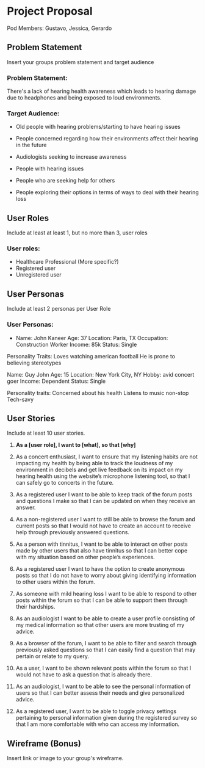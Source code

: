 # Project Proposal

Pod Members: Gustavo, Jessica, Gerardo

## Problem Statement

Insert your groups problem statement and target audience


### Problem Statement:
There's a lack of hearing health awareness which leads to hearing damage due to headphones and being exposed to loud environments.

### Target Audience:
- Old people with hearing problems/starting to have hearing issues
  
- People concerned regarding how their environments affect their hearing in the future

- Audiologists seeking to increase awareness

- People with hearing issues

- People who are seeking help for others

- People exploring their options in terms of ways to deal with their hearing loss

## User Roles

Include at least at least 1, but no more than 3, user roles

### User roles:
- Healthcare Professional (More specific?)
- Registered user
- Unregistered user 

## User Personas

Include at least 2 personas per User Role


### User Personas:
- Name: John Kaneer
Age: 37
Location: Paris, TX
Occupation: Construction Worker
Income: 85k
Status: Single

Personality Traits:
Loves watching american football
He is prone to believing stereotypes

Name: Guy John
Age: 15
Location: New York City, NY
Hobby: avid concert goer
Income: Dependent 
Status: Single

Personality traits: 
Concerned about his health
Listens to music non-stop
Tech-savy 


## User Stories

Include at least 10 user stories.

1. **As a [user role], I want to [what], so that [why]**
1. As a concert enthusiast, I want to ensure that my listening habits are not impacting my health by being able to track the loudness of my environment in decibels and get live feedback on its impact on my hearing health using the website’s microphone listening tool, so that I can safely go to concerts in the future. 

2. As a registered user I want to be able to keep track of the forum posts and questions I make so that I can be updated on when they receive an answer. 

3. As a non-registered user I want to still be able to browse the forum and current posts so that I would not have to create an account to receive help through previously answered questions. 

4. As a person with tinnitus, I want to be able to interact on other posts made by other users that also have tinnitus so that I can better cope with my situation based on other people’s experiences. 

5. As a registered user I want to have the option to create anonymous posts so that I do not have to worry about giving identifying information to other users within the forum. 

6. As someone with mild hearing loss I want to be able to respond to other posts within the forum so that I can be able to support them through their hardships. 

7. As an audiologist I want to be able to create a user profile consisting of my medical information so that other users are more trusting of my advice. 

8. As a browser of the forum, I want to be able to filter and search through previously asked questions so that I can easily find a question that may pertain or relate to my query. 

9. As a user, I want to be shown relevant posts within the forum so that I would not have to ask a question that is already there.

10. As an audiologist, I want to be able to see the personal information of users so that I can better assess their needs and give personalized advice.

11. As a registered user, I want to be able to toggle privacy settings pertaining to personal information given during the registered survey so that I am more comfortable with who can access my information. 



## Wireframe (Bonus)

Insert link or image to your group's wireframe. 

